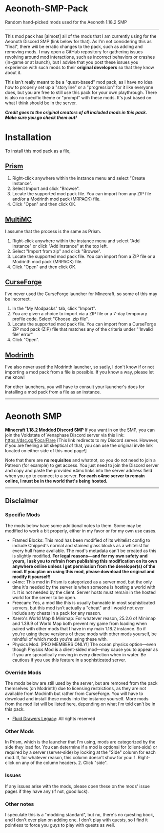 # Aeonoth-SMP-Pack
Random hand-picked mods used for the Aeonoth 1.18.2 SMP

---

This mod pack has [almost] all of the mods that I am currently using for the Aeonoth Discord SMP (link below for that). As I'm not considering this as "final", there _will_ be erratic changes to the pack, such as adding and removing mods. I may open a GitHub repository for gathering issues revolving around mod interactions, such as incorrect behaviors or crashes (in-game or at launch), but I advise that you post these issues you experience with such mods to their **original developers** so that they know about it.

This isn't really meant to be a "quest-based" mod pack, as I have no idea how to properly set up a "storyline" or a "progression" for it like everyone does, but you are free to still use this pack for your own playthrough. There is also no specific theme or "prompt" with these mods. It's just based on what I think should be in the server.

**_Credit goes to the original creators of all included mods in this pack. Make sure you go check them out!_**

# Installation
To install this mod pack as a file,

## [Prism](https://prismlauncher.org/wiki/getting-started/download-modpacks/)
1. Right-click anywhere within the instance menu and select "Create Instance".
2. Select Import and click "Browse".
3. Locate the supported mod pack file. You can import from any ZIP file and/or a Modrinth mod pack (MRPACK) file.
4. Click "Open" and then click OK.

## [MultiMC](https://github.com/MultiMC/Launcher/wiki/Import-Instance)
I assume that the process is the same as Prism.
1. Right-click anywhere within the instance menu and select "Add Instance" or click "Add Instance" at the top left.
2. Select "Import from zip" and click "Browse".
3. Locate the supported mod pack file. You can import from a ZIP file or a Modrinth mod pack (MRPACK) file.
4. Click "Open" and then click OK.

## [CurseForge](https://support.curseforge.com/en/support/solutions/articles/9000197912-exporting-and-importing-modpacks)
I've never used the CurseForge launcher for Minecraft, so some of this may be incorrect.
1. In the "My Modpacks" tab, click "Import".
2. You are given a choice to import via a ZIP file or a 7-day temporary profile code. Select "Choose .zip file".
3. Locate the supported mod pack file. You can import from a CurseForge ZIP mod pack (ZIP) file that matches any of the criteria under "'Invalid file' error"
4. Click "Open".

## [Modrinth](https://support.modrinth.com/en/articles/8802250-modpacks-on-modrinth)
I've also never used the Modrinth launcher, so sadly, I don't know if or not importing a mod pack from a file is possible. If you know a way, please let me know!

For other launchers, you will have to consult your launcher's docs for installing a mod pack from a file as an instance.

---

# Aeonoth SMP 
**Minecraft 1.18.2 Modded Discord SMP**
If you want in on the SMP, you can join the Voidstate of Venaphase Discord server via this link: https://dsc.gg/FocalFlare [This link redirects to my Discord server. However, if you are feeling a bit skeptical of that, you can use the original invite link located on either side of this mod page!]

Note that there are **no requisites** and whatnot, so you do not need to join a Patreon (for example) to get access. You just need to join the Discord server and copy and paste the provided e4mc links into the server address field when you go to connect to a server. **For each e4mc server to remain online, I must be in the world that's being hosted.**

---

## Disclaimer
### Specific Mods
The mods below have some additional notes to them. Some may be modified to work a bit properly, either in my favor or for my own use cases.
* Framed Blocks: This mod has been modified of its whitelist config to include Chipped's normal and stained glass blocks as a whitelist for every hull frame available. The mod's metadata can't be created as this is slightly modified. **For legal reasons—and for my own safety and yours, I ask you to refrain from publishing this modification on its own anywhere online unless I get permission from the developer(s) of the mod. If you plan on using this mod, please download the original and modify it yourself!**
* e4mc: This mod in Prism is categorized as a server mod, but the only time it's needed by the server is when someone is hosting a world with it. It is not needed by the client. Server hosts must remain in the hosted world for the server to be open.
* Freecam: Yes, a mod like this is usually bannable in most sophisticated servers, but this mod isn't actually a "cheat" and I would not ever include any cheats in a pack for any reason.
* Xaero's World Map & Minimap: For whatever reason, 25.2.6 of Minimap and 1.39.9 of World Map both prevent my game from loading when paired with other mods that I have in my main 1.18.2 instance. So if you're using these versions of these mods with other mods yourself, be mindful of which mods you're using these with.
* Physics Mod: [PRO MEMBERS ONLY!] The ocean physics option—even though Physics Mod is a client-sided mod—may cause you to appear as if you are sporadically moving in every direction when in water. Be cautious if you use this feature in a sophisticated server.

### Override Mods
The mods below are still used by the server, but are removed from the pack themselves (on Modrinth) due to licensing restrictions, as they are not available from Modrinth but rather from CurseForge. You will have to download and install these mods into the instance yourself. More mods from the mod list will be listed here, depending on what I'm told can't be in this pack.
* [Fluid Drawers Legacy](https://www.curseforge.com/minecraft/mc-mods/fluid-drawers-legacy): All rights reserved


### Other Mods
In Prism, which is the launcher that I'm using, mods are categorized by the side they load for. You can determine if a mod is optional for (client-side) or required by a server (server-side) by looking at the "Side" column for each mod. If, for whatever reason, this column doesn't show for you:
	1. Right-click on any of the column headers.
	2. Click "side".

### Issues
If any issues arise with the mods, please open these on the mods' issue pages if they have any (if not, good luck).

### Other notes
I speculate this is a "modding standard", but no, there's no questing book, and I don't ever plan on adding one. I don't play with quests, so I find it pointless to force you guys to play with quests as well.
